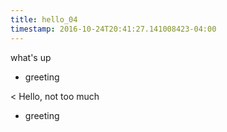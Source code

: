 ```yaml
---
title: hello_04
timestamp: 2016-10-24T20:41:27.141008423-04:00
---
```


what's up
* greeting

< Hello, not too much
* greeting
